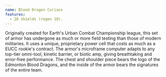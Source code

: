```yaml
---
name: Blood Dragon Curiass
features:
  - 20 shields (regen 10).
---
```

Originally created for Earth's Urban Combat Championship league, this set of armor has undergone as much or more field testing than those of modern militaries. It uses a unique, proprietary power cell that costs as much as a EUCC rookie's contract. The armor's microframe computer adapts to any top-tier omni-tool, kinetic barrier, or biotic amp, giving breathtaking and error-free performance. The chest and shoulder piece bears the logo of the Edmonton Blood Dragons, and the inside of the armor bears the signatures of the entire team.